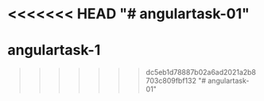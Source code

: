 <<<<<<< HEAD
"# angulartask-01" 
=======
# angulartask-1
>>>>>>> dc5eb1d78887b02a6ad2021a2b8703c809fbf132
"# angulartask-01" 
